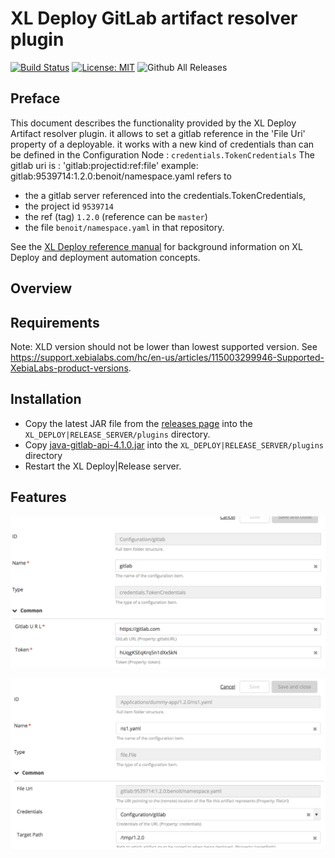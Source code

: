 # XL Deploy GitLab artifact resolver plugin 

[![Build Status][xld-gitlab-artifact-resolver-plugin-travis-image]][xld-gitlab-artifact-resolver-plugin-travis-url]
[![License: MIT][xld-gitlab-artifact-resolver-plugin-license-image]][xld-gitlab-artifact-resolver-plugin-license-url]
![Github All Releases][xld-gitlab-artifact-resolver-plugin-downloads-image]

[xld-gitlab-artifact-resolver-plugin-travis-image]: https://travis-ci.org/xebialabs-community/xld-gitlab-artifact-resolver-plugin.svg?branch=master
[xld-gitlab-artifact-resolver-plugin-travis-url]: https://travis-ci.org/xebialabs-community/xld-gitlab-artifact-resolver-plugin
[xld-gitlab-artifact-resolver-plugin-license-image]: https://img.shields.io/badge/License-MIT-yellow.svg
[xld-gitlab-artifact-resolver-plugin-license-url]: https://opensource.org/licenses/MIT
[xld-gitlab-artifact-resolver-plugin-downloads-image]: https://img.shields.io/github/downloads/xebialabs-community/xld-gitlab-artifact-resolver-plugin/total.svg

## Preface

This document describes the functionality provided by the XL Deploy Artifact resolver plugin. it allows to set a gitlab reference in the 'File Uri' property of a deployable.
it works with a new kind of credentials than can be defined in the Configuration Node : `credentials.TokenCredentials`
The gitlab uri is : 'gitlab:projectid:ref:file'
example: gitlab:9539714:1.2.0:benoit/namespace.yaml refers to 
* the a gitlab server referenced into the credentials.TokenCredentials,
* the project id  `9539714`
* the ref (tag) `1.2.0` (reference can be `master`)
* the file `benoit/namespace.yaml` in that repository.

See the [XL Deploy reference manual](https://docs.xebialabs.com/xl-deploy) for background information on XL Deploy and deployment automation concepts.  

## Overview

## Requirements

Note:  XLD version should not be lower than lowest supported version.  See <https://support.xebialabs.com/hc/en-us/articles/115003299946-Supported-XebiaLabs-product-versions>.

## Installation

* Copy the latest JAR file from the [releases page](https://github.com/xebialabs-community/xld-gitlab-artifact-resolver-plugin/releases) into the `XL_DEPLOY|RELEASE_SERVER/plugins` directory.
* Copy [java-gitlab-api-4.1.0.jar](http://central.maven.org/maven2/org/gitlab/java-gitlab-api/4.1.0/java-gitlab-api-4.1.0.jar) into the `XL_DEPLOY|RELEASE_SERVER/plugins` directory
* Restart the XL Deploy|Release server.

## Features

![GitLAB token crendentials](images/TokenCredentials.png)

![Resolver](images/gitlabResolver.png)







